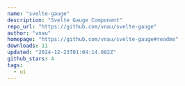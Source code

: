 ```yaml
---
name: "svelte-gauge"
description: "Svelte Gauge Component"
repo_url: "https://github.com/vnau/svelte-gauge"
author: "vnau"
homepage: "https://github.com/vnau/svelte-gauge#readme"
downloads: 11
updated: "2024-12-23T01:04:14.082Z"
github_stars: 4
tags: 
  - ui
---
```

